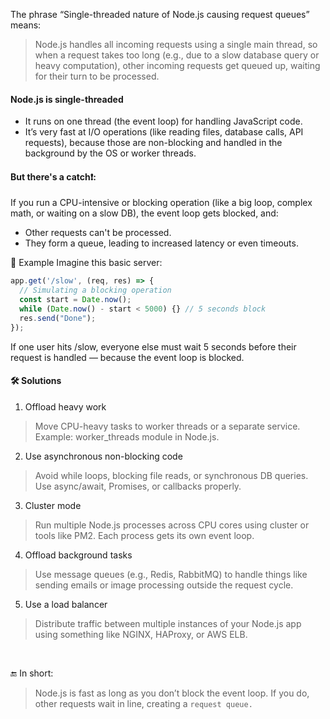 The phrase “Single-threaded nature of Node.js causing request queues” means:
> Node.js handles all incoming requests using a single main thread, so when a request takes too long (e.g., due to a slow database query or heavy computation), other incoming requests get queued up, waiting for their turn to be processed.

#### Node.js is single-threaded
* It runs on one thread (the event loop) for handling JavaScript code.
* It’s very fast at I/O operations (like reading files, database calls, API requests), because those are non-blocking and handled in the background by the OS or worker threads.

#### But there's a catch❗:
If you run a CPU-intensive or blocking operation (like a big loop, complex math, or waiting on a slow DB), the event loop gets blocked, and:
* Other requests can't be processed.
* They form a queue, leading to increased latency or even timeouts.

🧠 Example
Imagine this basic server:
```javascript
app.get('/slow', (req, res) => {
  // Simulating a blocking operation
  const start = Date.now();
  while (Date.now() - start < 5000) {} // 5 seconds block
  res.send("Done");
});
```
If one user hits /slow, everyone else must wait 5 seconds before their request is handled — because the event loop is blocked.

#### 🛠️ Solutions
1. Offload heavy work
> Move CPU-heavy tasks to worker threads or a separate service.
> Example: worker_threads module in Node.js.

2. Use asynchronous non-blocking code
> Avoid while loops, blocking file reads, or synchronous DB queries.
> Use async/await, Promises, or callbacks properly.

3. Cluster mode
> Run multiple Node.js processes across CPU cores using cluster or tools like PM2.
> Each process gets its own event loop.

4. Offload background tasks
> Use message queues (e.g., Redis, RabbitMQ) to handle things like sending emails or image processing outside the request cycle.

5. Use a load balancer
> Distribute traffic between multiple instances of your Node.js app using something like NGINX, HAProxy, or AWS ELB.

<br>

🔚 In short:
> Node.js is fast as long as you don’t block the event loop. If you do, other requests wait in line, creating a `request queue.`

